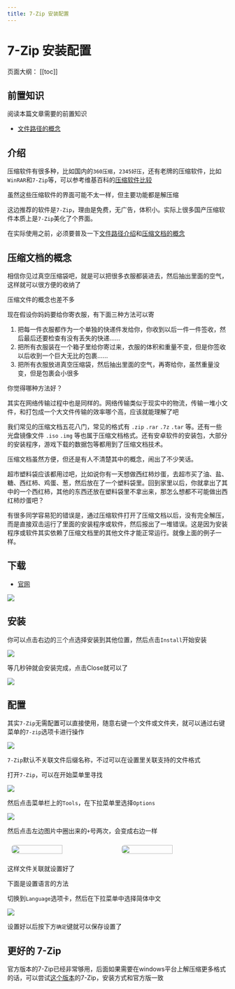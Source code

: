 ```yaml
---
title: 7-Zip 安装配置
---
```

# 7-Zip 安装配置

页面大纲：
[[toc]]

## 前置知识

阅读本篇文章需要的前置知识

- [文件路径的概念](/文档/👋环境配置/)

## 介绍

压缩软件有很多种，比如国内的`360压缩`，`2345好压`，还有老牌的压缩软件，比如`WinRAR`和`7-Zip`等，可以参考维基百科的[压缩软件比较](https://w.wiki/5wnv)

虽然这些压缩软件的界面可能不太一样，但主要功能都是解压缩

这边推荐的软件是`7-Zip`，理由是免费，无广告，体积小。实际上很多国产压缩软件本质上是`7-Zip`美化了个界面。

在实际使用之前，必须要普及一下[文件路径介绍](/文档/🐾基础概念/文件路径.md)和[压缩文档的概念](/文档/👋环境配置/7-Zip%20安装配置.md#压缩文档的概念)

## 压缩文档的概念

相信你见过真空压缩袋吧，就是可以把很多衣服都装进去，然后抽出里面的空气，这样就可以很方便的收纳了

压缩文件的概念也差不多

现在假设你妈妈要给你寄衣服，有下面三种方法可以寄

1. 把每一件衣服都作为一个单独的快递件发给你，你收到以后一件一件签收，然后最后还要检查有没有丢失的快递......
2. 把所有衣服装在一个箱子里给你寄过来，衣服的体积和重量不变，但是你签收以后收到一个巨大无比的包裹......
3. 把所有衣服放进真空压缩袋，然后抽出里面的空气，再寄给你，虽然重量没变，但是包裹会小很多

你觉得哪种方法好？

其实在网络传输过程中也是同样的。网络传输类似于现实中的物流，传输一堆小文件，和打包成一个大文件传输的效率哪个高，应该就能理解了吧

我们常见的压缩文档五花八门，常见的格式有 `.zip` `.rar` `.7z` `.tar` 等。还有一些光盘镜像文件 `.iso` `.img` 等也属于压缩文档格式。还有安卓软件的安装包，大部分的安装程序，游戏下载的数据包等都用到了压缩文档技术。

压缩文档虽然方便，但还是有人不清楚其中的概念，闹出了不少笑话。

超市塑料袋应该都用过吧，比如说你有一天想做西红柿炒蛋，去超市买了油、盐、糖、西红柿、鸡蛋、葱，然后放在了一个塑料袋里。回到家里以后，你就拿出了其中的一个西红柿，其他的东西还放在塑料袋里不拿出来，那怎么想都不可能做出西红柿炒蛋吧？

有很多同学容易犯的错误是，通过压缩软件打开了压缩文档以后，没有完全解压，而是直接双击运行了里面的安装程序或软件，然后报出了一堆错误。这是因为安装程序或软件其实依赖了压缩文档里的其他文件才能正常运行。就像上面的例子一样。

## 下载

- [官网](https://www.7-zip.org/)

![](/assets/pics/7zip-download.png)

## 安装

你可以点击右边的三个点选择安装到其他位置，然后点击`Install`开始安装

![](/assets/pics/7zip-install-1.png)

等几秒钟就会安装完成，点击Close就可以了

![](/assets/pics/7zip-install-2.png)

## 配置

其实`7-Zip`无需配置可以直接使用，随意右键一个文件或文件夹，就可以通过右键菜单的`7-zip`选项卡进行操作

![](/assets/pics/7zip-use-1.png)

`7-Zip`默认不关联文件后缀名称，不过可以在设置里关联支持的文件格式

打开`7-Zip`，可以在开始菜单里寻找

![](/assets/pics/7zip-use-2.png)

然后点击菜单栏上的`Tools`，在下拉菜单里选择`Options`

![](/assets/pics/7zip-use-3.png)

然后点击左边图片中圈出来的`+`号两次，会变成右边一样

<!-- markdownlint-disable -->

<div class="image-preview">
  <img src="/assets/pics/7zip-use-4.png" />
  <img src="/assets/pics/7zip-use-5.png" />
</div>

<style>
  .image-preview {
    display: flex;
    justify-content: space-evenly;
    align-items: center;
    flex-wrap: wrap;
  }

  .image-preview > img {
     box-sizing: border-box;
     width: 50% !important;
     padding: 9px;
     border-radius: 16px;
  }

  @media (max-width: 719px){
    .image-preview > img {
      width: 50% !important;
    }
  }

  @media (max-width: 419px){
    .image-preview > img {
      width: 100% !important;
    }
  }
</style>

<!-- markdownlint-restore -->

这样文件关联就设置好了

下面是设置语言的方法

切换到`Language`选项卡，然后在下拉菜单中选择简体中文

![](/assets/pics/7zip-use-6.png)

设置好以后按下方`确定`键就可以保存设置了

## 更好的 7-Zip

官方版本的7-Zip已经非常够用，后面如果需要在windows平台上解压缩更多格式的话，可以尝试[这个版本](https://github.com/mcmilk/7-Zip-zstd)的7-Zip，安装方式和官方版一致
